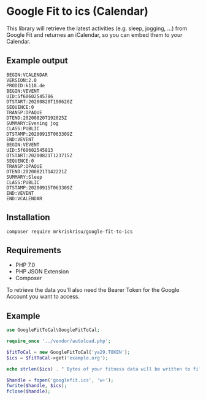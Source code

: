 # Google Fit to ics (Calendar)

This library will retrieve the latest activities (e.g. sleep, jogging, ...) from Google Fit and 
returnes an iCalendar, so you can embed them to your Calendar.

## Example output
``` ics
BEGIN:VCALENDAR
VERSION:2.0
PRODID:k118.de
BEGIN:VEVENT
UID:5f60602545786
DTSTART:20200820T190620Z
SEQUENCE:0
TRANSP:OPAQUE
DTEND:20200820T192025Z
SUMMARY:Evening jog
CLASS:PUBLIC
DTSTAMP:20200915T063309Z
END:VEVENT
BEGIN:VEVENT
UID:5f60602545813
DTSTART:20200821T123715Z
SEQUENCE:0
TRANSP:OPAQUE
DTEND:20200821T142221Z
SUMMARY:Sleep
CLASS:PUBLIC
DTSTAMP:20200915T063309Z
END:VEVENT
END:VCALENDAR
```

## Installation

`composer require mrkriskrisu/google-fit-to-ics`

## Requirements

*   PHP 7.0
*   PHP JSON Extension
*   Composer

To retrieve the data you'll also need the Bearer Token for the Google Account 
you want to access.

## Example
``` php
use GoogleFitToCal\GoogleFitToCal;

require_once '../vendor/autoload.php';

$fitToCal = new GoogleFitToCal('ya29.TOKEN');
$ics = $fitToCal->get('example.org');

echo strlen($ics) . " Bytes of your fitness data will be written to file googlefit.ics...";

$handle = fopen('googlefit.ics', 'w+');
fwrite($handle, $ics);
fclose($handle);
```